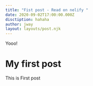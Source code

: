 ```yaml
---
title: "Fist post - Read on nelify "
date: 2020-09-02T17:00:00.000Z
disctiption: hahaha
author: jway
layout: layouts/post.njk
---
```

Yooo!
# My first post
This is First post